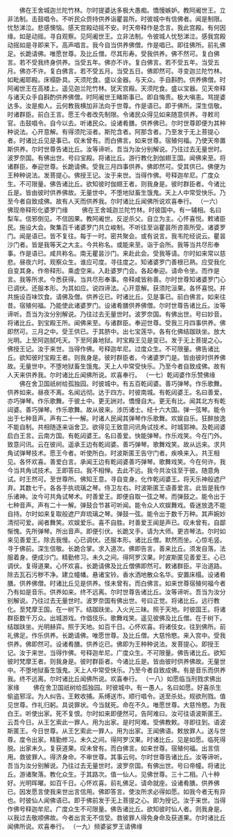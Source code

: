 <!-- { "loadSidebar": true } -->
　　佛在王舍城迦兰陀竹林。尔时提婆达多极大愚痴。憍慢嫉妒。教阿阇世王。立非法制。击鼓唱令。不听民众赍持供养诣瞿昙所。时彼城中有信佛者。闻是制限。忧愁涕泣。悲感懊恼。感天宫殿动摇不安。时天帝释作是念言。我此宫殿。有何因缘。如是动摇。寻自观察。见阿阇世王。立非法制。令彼城人忧愁涕泣。感我宫殿动摇如是寻即来下。高声唱言。我今自当供养佛僧。作是唱已。即往佛所。前礼佛足。长跪请佛。唯愿世尊。及比丘僧。尽其形寿。受我供养。佛不然可。复白佛言。若不受我终身供养。当受五年。佛亦不许。复白佛言。若不受五年。当受五月。佛亦不许。复白佛言。若不受五月。当受五日。佛即然可。寻变迦兰陀竹林。如毗阇耶殿。床榻卧具。天须陀食。盛以金器。与天众。手自斟酌。供养佛僧。时阿阇世王在高楼上。遥见迦兰陀竹林。犹天宫殿。天须陀食。盛以宝器。见天帝释与诸天众手自斟酌供养佛僧。时阿阇世王睹斯事已。即自悔责。极大嗔恚。骂提婆达多。汝是痴人。云何教我横加非法向于世尊。作是语已。即于佛所。深生信敬。时诸群臣。前白王言。愿王今者改先制限。令诸民众得见如来随意供养。寻敕司官。击鼓唱令。自今以去。听诸民众。设诸肴膳。供养佛已。尔时世尊即便为其种种说法。心开意解。有得须陀洹者。斯陀含者。阿那含者。乃至发于无上菩提心者。时诸比丘见是事已。叹未曾有。而白佛言。如来世尊。宿殖何福。乃使天帝置斯供养。尔时世尊告诸比丘。汝等谛听。吾当为汝分别解说。乃往过去无量世时。波罗奈国。有佛出世。号曰宝殿。将诸比丘。游行教化到伽翅王国。闻佛来至。将诸群臣。奉迎世尊。长跪请佛。受我三月四事供养。佛即然可。受其供已。佛便为王种种说法。发菩提心。佛授王记。汝于来世。当得作佛。号释迦牟尼。广度众生。不可限量。佛告诸比丘。欲知彼时伽翅王者。则我身是。彼时群臣者。今诸比丘是。皆由彼时供养佛故。无量世中。不堕地狱畜生饿鬼。天上人中常受快乐。乃至今者自致成佛。故有人天而供养我。尔时诸比丘闻佛所说欢喜奉行。
（一六）佛现帝释形化婆罗门缘
　　佛在王舍城迦兰陀竹林。时彼国中。有一辅相。名曰梨车。信邪倒见。不信因果。教阿阇世。反逆杀父。自立为主。心怀喜悦。敕诸臣民。施设大会。聚集百千诸婆罗门共立峻制。不听往至诣瞿昙所咨禀所受。诸婆罗门。闻是语已。皆不复往。每于一时。密共聚会。或有说言。我韦陀经说云。瞿昙沙门者。皆是我等天之大主。今共称名。或能来至。诣于会所。我等当共尽形奉事。作是语已。咸共称名。南无瞿昙沙门。来赴此会。受我等请。尔时如来常以慈悲。昼夜六时。观察众生。谁应可度。寻往度之。知诸婆罗门善根已熟。应受我化自变其身。作帝释形。乘虚空来。入赴婆罗门会。各起奉迎。请命令坐。而作是言。我等所求。今悉获得。当共尽形奉事。帝释咸皆称善。尔时世尊知诸婆罗门心已调伏。还服本形。为其如应。说四谛法。心开意解。获须陀洹果。各怀喜悦。并共施设百味饮食。请佛及僧。供养讫已。时诸比丘。见是事已。前白佛言。如来往昔。宿殖何福。乃能使此诸婆罗门。设诸肴膳供养佛僧。尔时世尊告诸比丘。汝等谛听。吾当为汝分别解说。乃往过去无量世时。波罗奈国。有佛出世。号曰妙音。将诸比丘。到宝殿王所。闻佛来至。与诸群臣。奉迎世尊。受我三月四事供养。佛即然可。三月之中。受王供已。于其脐中。出七宝莲华。各有化佛结跏趺坐。放大光明。上至阿迦腻吒天。下至阿鼻地狱。时宝殿王见是变已。发于无上菩提之心。佛授王记。汝于来世。当得作佛。号释迦牟尼。过度众生。不可限量。佛告诸比丘。欲知彼时宝殿王者。则我身是。彼时群臣者。今诸婆罗门是。皆由彼时供养佛故。无量世中。不堕地狱畜生饿鬼。天上人中常受快乐。乃至今者自致成佛。故有人天来供养我。尔时诸比丘闻佛所说。欢喜奉行。
（一七）乾闼婆作乐赞佛缘
　　佛在舍卫国祇树给孤独园。时彼城中。有五百乾闼婆。善巧弹琴。作乐歌舞。供养如来。昼夜不离。名闻远彻。达于四方。时彼南城。有乾闼婆王。名曰善爱。亦巧弹琴。作乐歌舞。于彼土中。更无詶对。憍慢自大。更无有比。闻其北方有乾闼婆。善巧弹琴。作乐歌舞。故从彼来。涉历诸士。经十六大国。弹一弦琴。能令出于七种音声。声有二十一解。时诸人民闻其弹琴作乐歌舞。欢娱自乐。狂醉放逸不能自制。共相随逐来诣舍卫。欲得见王致意问讯角试技术。时城郭神。及乾闼婆启白王言。云南方国。有乾闼婆王。名曰善爱。快能弹琴。作乐戏笑。今在门外。致意问讯。云在彼间。遥承王边有乾闼婆。善巧弹琴。歌舞戏笑。故从远来。求共角试弹琴技术。愿王今者。听使所白。时波斯匿王告守门者。疾唤来入。共王相见。各怀欢喜。善爱白言。承闻王边有乾闼婆善巧弹琴。歌舞戏笑。今在何许。我今当共角试技术。王即答曰。我不相惮。去此不远。我今共汝往至于彼。随意角试。时王然可。至世尊所。佛知王意。寻自变身。化作乾闼婆王。将天乐神般遮尸弃。其数七千。各各手执琉璃之琴。侍卫左右。时波斯匿王语善爱言。此皆是我作乐诸神。汝今可共角试琴术。时善爱王。即便自取一弦之琴。而弹鼓之。能令出于七种音声。声有二十一解。弹鼓合节甚可听闻。能令众人欢娱舞戏。昏迷放逸不能自持。尔时如来复取般遮尸弃琉璃之琴。弹鼓一弦。能令出于数千万种。其声婉妙清彻可爱。闻者舞笑。欢娱爱乐。喜不自胜。时善爱王闻是声已。叹未曾有。自鄙惭愧。先所弹琴。所出音声。即便引伏。长跪叉手。请为大师。更咨琴法。尔时如来见善爱王。除去我慢。心已调伏。还服本形。诸比丘僧。默然而坐。心惊毛竖。寻于佛前。深生信敬。长跪合掌。求入道次。佛即告言。善来比丘。须发自落。法服着身。便成沙门。精勤修习。未久之间。得阿罗汉果。时波斯匿见善爱王。心已调伏。复得道果。心怀欢喜。长跪请佛及比丘僧佛即然可。敕诸群臣。平治道路。除去瓦石污秽不净。建立幢幡。悬诸宝铃。香水洒地散众名华。安置床榻。设诸肴膳。供养佛僧。时诸比丘见是供养。怪未曾有。而白佛言。如来世尊宿殖何福今者乃有如是音乐。供养如来。终不远离。尔时世尊告诸比丘。汝等谛听。吾当为汝分别解说。乃往过去无量世时。波罗奈国有佛出世。号曰正觉。将诸比丘。远行教化。至梵摩王国。在一树下。结跏趺坐。入火光三昧。照于天地。时彼国王。将诸群臣数千万众。出城游戏。作倡伎乐。歌舞戏笑。遥见彼佛及比丘僧。在于树下。结跏趺坐。光明赫弈。照于天地。如百千日。心怀欢喜。将诸伎女。往到佛所。前礼佛足。作乐供养。长跪请佛。唯愿世尊。及比丘僧。大慈怜愍。来入宫中。受我供养。佛即然可。设诸肴膳。供养讫已。佛即为王种种说法。发菩提心。即授王记。汝于来世。当得作佛。号释迦牟尼。广度众生。不可限量。佛告诸比丘。欲知彼时梵摩王者。则我身是。彼时群臣者。今诸比丘是。皆由彼时供养佛故。无量世中。不堕地狱畜生饿鬼。天上人中常受快乐。乃至今者自致成佛。有是音乐而供养我。终不远离。尔时诸比丘闻佛所说。欢喜奉行。
（一八）如愿临当刑戮求佛出家缘
　　佛在舍卫国祇树给孤独园。时彼城中。有一愚人。名曰如愿。好喜杀生偷盗邪淫。为人纠告。王敕收捕。系缚送市。顺行唱令。送至杀处。规欲刑戮。值见世尊。作礼归躬。具说罪状。今当就死。命在不久。唯愿世尊。大慈怜愍。为我白王。听使出家。死不复恨。尔时如来即便然可。告阿难曰。汝可往语波斯匿王。云吾今日。从王乞索此一罪人。用为出家。是时阿难。受佛教敕。寻即往到。语波斯匿王。今日世尊。从王乞索此一罪人。用为出家。王闻佛语。敕放罪人。送与世尊。度令出家。精勤修习。未久之间。得阿罗汉果。时诸比丘。见是如愿。临死得脱。出家未久。复获道果。叹未曾有。而白佛言。如来世尊。宿殖何福。出言信用。救彼罪人。得济身命。不审世尊。其事云何。尔时世尊告诸比丘。汝等谛听。吾当为汝分别解说。乃往过去无量世时。波罗奈国。有佛出世。号曰帝幢。将诸比丘。游诸聚落。教化众生。于其路次。值一仙人。见佛世尊。三十二相。八十种好。光明晖曜。如百千日。心怀欢喜。前礼佛足。请命就座。设诸肴膳。供养佛已。因发愿言使我来世出言信用。佛即答言。使汝所求必得如愿。如我今者无有异也。时彼仙人闻佛语已。即于佛前发于无上菩提之心。即为授记。汝于来世。当得作佛号释迦牟尼。广度众生不可限量。佛告诸比丘。欲知彼时仙人者。则我身是。以我过去敬顺佛故。今者出言无不信受。救彼罪人得免身命及获道果。尔时诸比丘闻佛所说。欢喜奉行。
（一九）频婆娑罗王请佛缘
